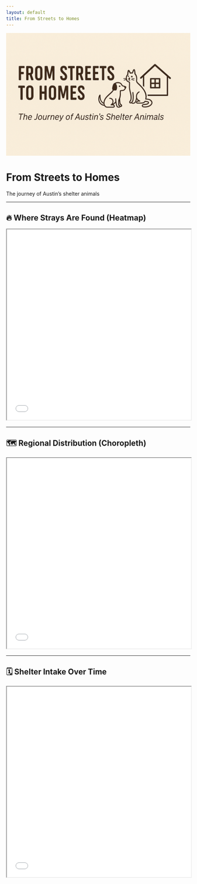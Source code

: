 ```yaml
---
layout: default
title: From Streets to Homes
---
```


<div class="container">

  <div class="cover-section">
    <img src="assets/cover.png" alt="Cover" class="cover-image">
  </div>

  <h1>From Streets to Homes</h1>
  <p class="subtitle">The journey of Austin’s shelter animals</p>

  ---

  ## 🔥 Where Strays Are Found (Heatmap)
  <iframe src="assets/heatmap_final.html" width="100%" height="520"></iframe>

  ---

  ## 🗺 Regional Distribution (Choropleth)
  <iframe src="assets/choropleth_yellow_to_blue.html" width="100%" height="520"></iframe>

  ---

  ## 🗓 Shelter Intake Over Time
  <iframe src="assets/monthly_intake.html" width="100%" height="520"></iframe>

</div>
